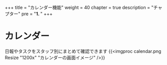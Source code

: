 +++
title = "カレンダー機能"
weight = 40
chapter = true
description = "チャプター"
pre = "<b>1. </b>"
+++

# カレンダー

日報やタスクをスタッフ別にまとめて確認できます
{{<imgproc calendar.png Resize "1200x" "カレンダーの画面イメージ" />}}
